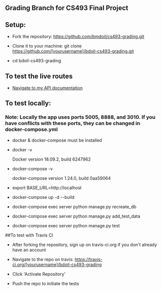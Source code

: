 ## Grading Branch for CS493 Final Project

## Setup:

- Fork the repository: https://github.com/bmdoil/cs493-grading.git

- Clone it to your machine: git clone https://github.com/[yourusername]/bdoil-cs493-grading.git

- cd bdoil-cs493-grading

## To test the live routes

- [Navigate to my API documentation](http://app.brentdoil.com/swagger)

## To test locally:

### Note: Locally the app uses ports 5005, 8888, and 3010. If you have conflicts with these ports, they can be changed in docker-compose.yml


- docker & docker-compose must be installed

- docker -v  

  Docker version 18.09.2, build 6247962

- docker-compose -v 

  docker-compose version 1.24.0, build 0aa59064

- export BASE_URL=http://localhost

- docker-compose up -d --build

- docker-compose exec server python manage.py recreate_db

- docker-compose exec server python manage.py add_test_data

- docker-compose exec server python manage.py test

##To test with Travis CI

- After forking the repository, sign up on travis-ci.org if you don't already have an account

- Navigate to the repo on travis: https://travis-ci.org/[yourusername]/bdoil-cs493-grading

- Click 'Activate Repository'

- Push the repo to initiate the tests 

